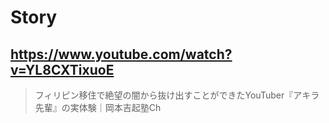 # Story

## https://www.youtube.com/watch?v=YL8CXTixuoE

> フィリピン移住で絶望の闇から抜け出すことができたYouTuber『アキラ先輩』の実体験｜岡本吉起塾Ch 

